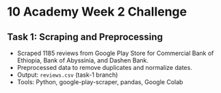 # 10 Academy Week 2 Challenge
## Task 1: Scraping and Preprocessing
- Scraped 1185 reviews from Google Play Store for Commercial Bank of Ethiopia, Bank of Abyssinia, and Dashen Bank.
- Preprocessed data to remove duplicates and normalize dates.
- Output: `reviews.csv` (task-1 branch)
- Tools: Python, google-play-scraper, pandas, Google Colab
